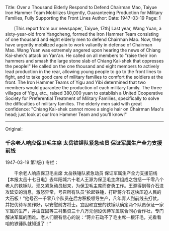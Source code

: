 Title: Over a Thousand Elderly Respond to Defend Chairman Mao, Taiyue Iron Hammer Team Mobilizes Urgently, Guaranteeing Production for Military Families, Fully Supporting the Front Lines
Author:
Date: 1947-03-19
Page: 1

　　[This report from our newspaper, Taiyue, 17th] Last year, Wang Yuan, a sixty-year-old from Yangcheng, formed the Iron Hammer Team consisting of one thousand and eight elderly men to defend Chairman Mao. Now, they have urgently mobilized again to work valiantly in defense of Chairman Mao. Wang Yuan was extremely angered upon hearing the news of Chiang Kai-shek's attack on Yan'an. He called on all members to "raise their iron hammers and smash the large stone slab of Chiang Kai-shek that oppresses the people!" He called on the one thousand and eight members to actively lead production in the rear, allowing young people to go to the front lines to fight, and to take good care of military families to comfort the soldiers at the front. The Iron Hammer Teams of Yigu and Yibi determined that two members would guarantee the production of each military family. The three villages of Yigu, etc., raised 380,000 yuan to establish a United Cooperative Society for Preferential Treatment of Military Families, specifically to solve the difficulties of military families. The elderly men said with great confidence: "Chiang Kai-shek cannot move a single hair on Chairman Mao's head; just look at our Iron Hammer Team and you'll know!"



<hr /> 

Original: 


### 千余老人响应保卫毛主席  太岳铁锤队紧急动员  保证军属生产全力支援前线

1947-03-19
第1版()
专栏：

　　千余老人响应保卫毛主席
    太岳铁锤队紧急动员
    保证军属生产全力支援前线
    【本报太岳十七日电】去年阳城六十老人王源为保卫毛主席组成之包括一千零八个老人的铁锤队，现又紧急动员起来，为保卫毛主席而奋勇工作。王源得到蒋介石进攻延安的消息，激怒异常，号召所有队员“抡起铁锤，打碎蒋介石这块压迫人民的大石板！”他号召一千零八个队员在后方积极领导生产，凡年青人到前线去打仗，并把优待军属作好，以安慰前方将士。宜固和宜壁的铁锤队确定两个队员保证一家军属的生产，并由宜固等三村集资三十八万元创设优待军属联合同心合作社，专门解决军属的困难。老人们很有信心的说：“蒋介石动不了毛主席一根汗毛，光看看咱的铁锤队就知道了！”

